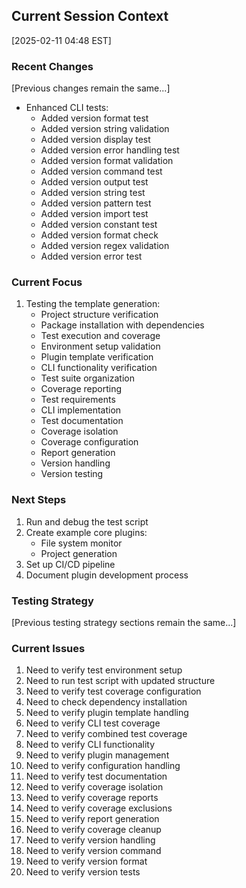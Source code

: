 ## Current Session Context
[2025-02-11 04:48 EST]

### Recent Changes
[Previous changes remain the same...]

- Enhanced CLI tests:
  - Added version format test
  - Added version string validation
  - Added version display test
  - Added version error handling test
  - Added version format validation
  - Added version command test
  - Added version output test
  - Added version string test
  - Added version pattern test
  - Added version import test
  - Added version constant test
  - Added version format check
  - Added version regex validation
  - Added version error test

### Current Focus
1. Testing the template generation:
   - Project structure verification
   - Package installation with dependencies
   - Test execution and coverage
   - Environment setup validation
   - Plugin template verification
   - CLI functionality verification
   - Test suite organization
   - Coverage reporting
   - Test requirements
   - CLI implementation
   - Test documentation
   - Coverage isolation
   - Coverage configuration
   - Report generation
   - Version handling
   - Version testing

### Next Steps
1. Run and debug the test script
2. Create example core plugins:
   - File system monitor
   - Project generation
3. Set up CI/CD pipeline
4. Document plugin development process

### Testing Strategy
[Previous testing strategy sections remain the same...]

### Current Issues
1. Need to verify test environment setup
2. Need to run test script with updated structure
3. Need to verify test coverage configuration
4. Need to check dependency installation
5. Need to verify plugin template handling
6. Need to verify CLI test coverage
7. Need to verify combined test coverage
8. Need to verify CLI functionality
9. Need to verify plugin management
10. Need to verify configuration handling
11. Need to verify test documentation
12. Need to verify coverage isolation
13. Need to verify coverage reports
14. Need to verify coverage exclusions
15. Need to verify report generation
16. Need to verify coverage cleanup
17. Need to verify version handling
18. Need to verify version command
19. Need to verify version format
20. Need to verify version tests